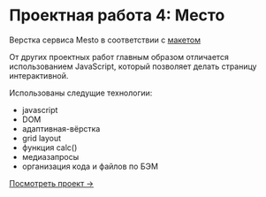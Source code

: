 # Проектная работа 4: Место

Верстка сервиса Mesto в соответствии с [макетом](https://www.figma.com/file/StZjf8HnoeLdiXS7dYrLAh/JavaScript.-Sprint-4)

От других проектных работ главным образом отличается использованием JavaScript, который позволяет делать страницу интерактивной.

Использованы следущие технологии:
* javascript
* DOM
* адаптивная-вёрстка
* grid layout
* функция calc()
* медиазапросы
* организация кода и файлов по БЭМ

[Посмотреть проект →](https://ritonpiton.github.io/mesto/)